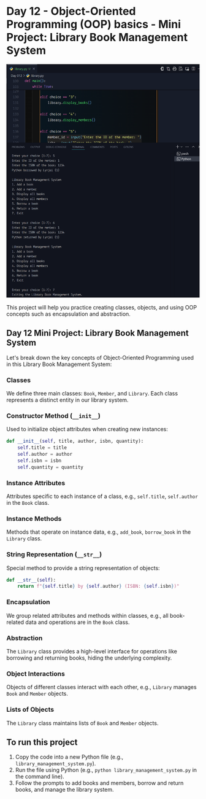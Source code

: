 # Day 12 - Object-Oriented Programming (OOP) basics - Mini Project: Library Book Management System

![Library Book](/Day%20012/library.png)


This project will help you practice creating classes, objects, and using OOP concepts such as encapsulation and abstraction.

## Day 12 Mini Project: Library Book Management System

Let's break down the key concepts of Object-Oriented Programming used in this Library Book Management System:

### Classes

We define three main classes: `Book`, `Member`, and `Library`. Each class represents a distinct entity in our library system.

### Constructor Method (`__init__`)

Used to initialize object attributes when creating new instances:
```python
def __init__(self, title, author, isbn, quantity):
    self.title = title
    self.author = author
    self.isbn = isbn
    self.quantity = quantity
```

### Instance Attributes

Attributes specific to each instance of a class, e.g., `self.title`, `self.author` in the `Book` class.

### Instance Methods

Methods that operate on instance data, e.g., `add_book`, `borrow_book` in the `Library` class.

### String Representation (`__str__`)

Special method to provide a string representation of objects:
```python
def __str__(self):
    return f"{self.title} by {self.author} (ISBN: {self.isbn})"
```

### Encapsulation

We group related attributes and methods within classes, e.g., all book-related data and operations are in the `Book` class.

### Abstraction

The `Library` class provides a high-level interface for operations like borrowing and returning books, hiding the underlying complexity.

### Object Interactions

Objects of different classes interact with each other, e.g., `Library` manages `Book` and `Member` objects.

### Lists of Objects

The `Library` class maintains lists of `Book` and `Member` objects.

## To run this project

1. Copy the code into a new Python file (e.g., `library_management_system.py`).
2. Run the file using Python (e.g., `python library_management_system.py` in the command line).
3. Follow the prompts to add books and members, borrow and return books, and manage the library system.